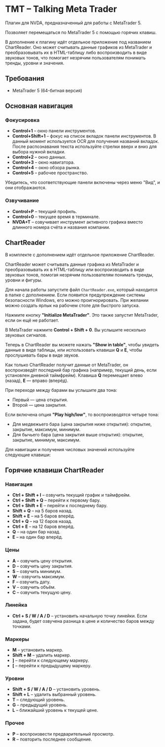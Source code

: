
# TMT – Talking Meta Trader

Плагин для NVDA, предназначенный для работы с MetaTrader 5.

Позволяет перемещаться по MetaTrader 5 с помощью горячих клавиш.

В дополнение к плагину идёт отдельное приложение под названием ChartReader. Оно может считывать данные графиков из MetaTrader и преобразовывать их в HTML-таблицу либо воспроизводить в виде звуковых тонов, что помогает незрячим пользователям понимать тренды, уровни и значения.

## Требования

- MetaTrader 5 (64-битная версия)

## Основная навигация

### Фокусировка

- **Control+1** – окно панели инструментов.  
- **Control+Shift+1** – фокус на список вкладок панели инструментов. В данный момент используется OCR для получения названий вкладок. После распознавания текста используйте стрелки вверх и вниз для выбора нужной вкладки.  
- **Control+2** – окно данных.  
- **Control+3** – окно навигатора.  
- **Control+4** – окно обзора рынка.  
- **Control+5** – рабочее пространство.  

Убедитесь, что соответствующие панели включены через меню "Вид", и они отображаются.

### Озвучивание

- **Control+P** – текущий профиль.  
- **Control+0** – текущее время в терминале.  
- **NVDA+T** – озвучивает инструмент активного графика вместо длинного номера счёта и названия компании.

## ChartReader

В комплекте с дополнением идёт отдельное приложение ChartReader.

ChartReader может считывать данные графика из MetaTrader и преобразовывать их в HTML-таблицу или воспроизводить в виде звуковых тонов, помогая незрячим пользователям понимать тренды, уровни и фигуры.

Для начала работы запустите файл `ChartReader.exe`, который находится в папке с дополнением. Если появится предупреждение системы безопасности Windows, его можно проигнорировать. При желании можно создать ярлык на рабочем столе для быстрого запуска.

Нажмите кнопку **"Initialize MetaTrader"**. Это также запустит MetaTrader, если он ещё не работает.

В MetaTrader нажмите **Control + Shift + 0**. Вы услышите несколько звуковых сигналов.

Теперь в ChartReader вы можете нажать **"Show in table"**, чтобы увидеть данные в виде таблицы, или использовать клавиши **Q** и **E**, чтобы прослушивать бары в виде звуков.

Как только ChartReader получит данные от MetaTrader, он воспроизведёт последний бар графика (например, текущий день, если установлен дневной таймфрейм). Клавиша **Q** перемещает влево (назад), **E** — вправо (вперёд).

При переходе между барами вы услышите два тона:
- Первый — цена открытия.
- Второй — цена закрытия.

Если включена опция **"Play high/low"**, то воспроизводятся четыре тона:
- Для медвежьего бара (цена закрытия ниже открытия): открытие, закрытие, максимум, минимум.
- Для бычьего бара (цена закрытия выше открытия): открытие, закрытие, минимум, максимум.

Для навигации и получения числовых значений используйте следующие клавиши:

## Горячие клавиши ChartReader

### Навигация

- **Ctrl + Shift + I** – озвучить текущий график и таймфрейм.
- **Ctrl + Shift + Q** – перейти к первому бару.
- **Ctrl + Shift + E** – перейти к последнему бару.
- **Shift + Q** – на 5 баров назад.
- **Shift + E** – на 5 баров вперёд.
- **Ctrl + Q** – на 12 баров назад.
- **Ctrl + E** – на 12 баров вперёд.
- **Q** – на один бар назад.
- **E** – на один бар вперёд.

### Цены

- **A** – озвучить цену открытия.
- **D** – озвучить цену закрытия.
- **S** – озвучить минимум.
- **W** – озвучить максимум.
- **F** – озвучить дату.
- **V** – озвучить объём.
- **C** – озвучить текущую цену.

### Линейка

- **Ctrl + S / W / A / D** – установить начальную точку линейки. Если задана, будет озвучена разница в цене и количество баров между точками.

### Маркеры

- **M** – установить маркер.
- **Shift + M** – удалить маркер.
- **]** – перейти к следующему маркеру.
- **[** – перейти к предыдущему маркеру.

### Уровни

- **Shift + S / W / A / D** – установить уровень.
- **Shift + L** – удалить выбранный уровень.
- **T** – следующий уровень.
- **G** – предыдущий уровень.
- **L** – ближайший уровень к текущей цене.

### Прочее

- **P** – воспроизвести предварительный просмотр.
- **R** – повторить последнее сообщение.
